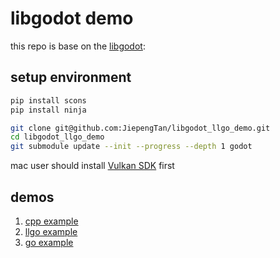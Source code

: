 # libgodot demo

this repo is base on the [libgodot](https://github.com/migeran/libgodot_project): 
## setup environment

```bash
pip install scons
pip install ninja 

git clone git@github.com:JiepengTan/libgodot_llgo_demo.git
cd libgodot_llgo_demo
git submodule update --init --progress --depth 1 godot
```

mac user should install [Vulkan SDK](https://sdk.lunarg.com/sdk/download/latest/mac/vulkan-sdk.dmg) first

## demos

1. [cpp example](/samples/cpp_sample/README.md)
2. [llgo example](/samples/llgo_sample/README.md)
3. [go example](/samples/go_sample/topdown/README.md)
